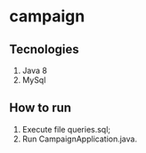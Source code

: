 # campaign

## Tecnologies
  1. Java 8
  2. MySql
  
## How to run
  1. Execute file queries.sql;
  2. Run CampaignApplication.java.
